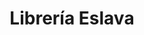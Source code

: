 ---
title: "Librería Eslava"
url: /ciudad-autonoma-de-buenos-aires/libreria-eslava/
shop: copyshop
---